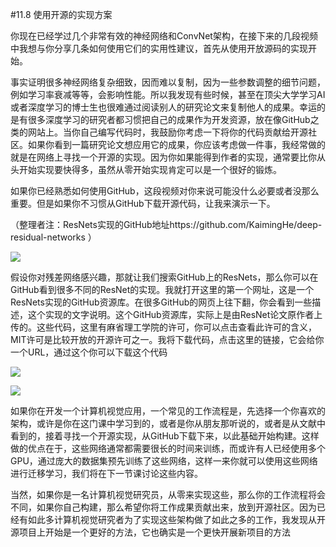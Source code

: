 #11.8 使用开源的实现方案

你现在已经学过几个非常有效的神经网络和ConvNet架构，在接下来的几段视频中我想与你分享几条如何使用它们的实用性建议，首先从使用开放源码的实现开始。

事实证明很多神经网络复杂细致，因而难以复制，因为一些参数调整的细节问题，例如学习率衰减等等，会影响性能。所以我发现有些时候，甚至在顶尖大学学习AI或者深度学习的博士生也很难通过阅读别人的研究论文来复制他人的成果。幸运的是有很多深度学习的研究者都习惯把自己的成果作为开发资源，放在像GitHub之类的网站上。当你自己编写代码时，我鼓励你考虑一下将你的代码贡献给开源社区。如果你看到一篇研究论文想应用它的成果，你应该考虑做一件事，我经常做的就是在网络上寻找一个开源的实现。因为你如果能得到作者的实现，通常要比你从头开始实现要快得多，虽然从零开始实现肯定可以是一个很好的锻炼。

如果你已经熟悉如何使用GitHub，这段视频对你来说可能没什么必要或者没那么重要。但是如果你不习惯从GitHub下载开源代码，让我来演示一下。

（整理者注：ResNets实现的GitHub地址https://github.com/KaimingHe/deep-residual-networks
）

![](https://cdn.jsdelivr.net/gh/tj-messi/picture/20241004004704.png)

假设你对残差网络感兴趣，那就让我们搜索GitHub上的ResNets，那么你可以在GitHub看到很多不同的ResNet的实现。我就打开这里的第一个网址，这是一个ResNets实现的GitHub资源库。在很多GitHub的网页上往下翻，你会看到一些描述，这个实现的文字说明。这个GitHub资源库，实际上是由ResNet论文原作者上传的。这些代码，这里有麻省理工学院的许可，你可以点击查看此许可的含义，MIT许可是比较开放的开源许可之一。我将下载代码，点击这里的链接，它会给你一个URL，通过这个你可以下载这个代码


![](https://cdn.jsdelivr.net/gh/tj-messi/picture/20241004004723.png)

![](https://cdn.jsdelivr.net/gh/tj-messi/picture/20241004004732.png)

如果你在开发一个计算机视觉应用，一个常见的工作流程是，先选择一个你喜欢的架构，或许是你在这门课中学习到的，或者是你从朋友那听说的，或者是从文献中看到的，接着寻找一个开源实现，从GitHub下载下来，以此基础开始构建。这样做的优点在于，这些网络通常都需要很长的时间来训练，而或许有人已经使用多个GPU，通过庞大的数据集预先训练了这些网络，这样一来你就可以使用这些网络进行迁移学习，我们将在下一节课讨论这些内容。

当然，如果你是一名计算机视觉研究员，从零来实现这些，那么你的工作流程将会不同，如果你自己构建，那么希望你将工作成果贡献出来，放到开源社区。因为已经有如此多计算机视觉研究者为了实现这些架构做了如此之多的工作，我发现从开源项目上开始是一个更好的方法，它也确实是一个更快开展新项目的方法

